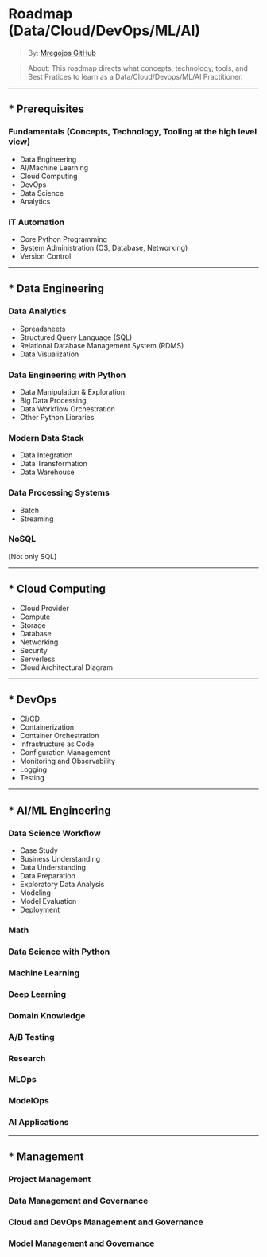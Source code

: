# Roadmap (Data/Cloud/DevOps/ML/AI)
> By: [Mregojos GitHub](https://github.com/Mregojos)

> About: This roadmap directs what concepts, technology, tools, and Best Pratices to learn as a Data/Cloud/Devops/ML/AI Practitioner.

___
## * Prerequisites
### Fundamentals (Concepts, Technology, Tooling at the high level view)
- Data Engineering
- AI/Machine Learning
- Cloud Computing
- DevOps
- Data Science
- Analytics

### IT Automation
- Core Python Programming
- System Administration (OS, Database, Networking)
- Version Control
___
## * Data Engineering

### Data Analytics
- Spreadsheets
- Structured Query Language (SQL)
- Relational Database Management System (RDMS)
- Data Visualization

### Data Engineering with Python
- Data Manipulation & Exploration
- Big Data Processing
- Data Workflow Orchestration
- Other Python Libraries

### Modern Data Stack
- Data Integration
- Data Transformation
- Data Warehouse

### Data Processing Systems
- Batch
- Streaming

### NoSQL
[Not only SQL]
___
## * Cloud Computing 
- Cloud Provider
- Compute
- Storage
- Database
- Networking
- Security
- Serverless
- Cloud Architectural Diagram
___
## * DevOps
- CI/CD
- Containerization
- Container Orchestration
- Infrastructure as Code
- Configuration Management
- Monitoring and Observability
- Logging
- Testing
___
## * AI/ML Engineering

### Data Science Workflow
- Case Study
- Business Understanding
- Data Understanding
- Data Preparation
- Exploratory Data Analysis
- Modeling
- Model Evaluation
- Deployment

### Math

### Data Science with Python

### Machine Learning

### Deep Learning

### Domain Knowledge

### A/B Testing

### Research

### MLOps

### ModelOps

### AI Applications
___
## * Management

### Project Management

### Data Management and Governance

### Cloud and DevOps Management and Governance

### Model Management and Governance


